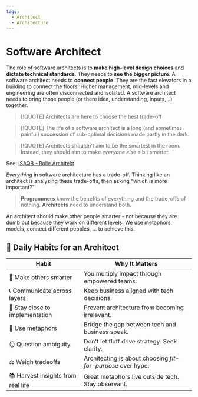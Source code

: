 ```yaml
---
tags:
  - Architect
  - Architecture
---
```


# Software Architect

The role of software architects is to **make high-level design choices** and **dictate technical standards**. They needs to **see the bigger picture**.
A software architect needs to **connect people**. They are the fast elevators in a building to connect the floors. Higher management, mid-levels and engineering are often disconnected and isolated. A software architect needs to bring those people (or there idea, understanding, inputs, ..) together.

> [!QUOTE] Architects are here to choose the best trade-off  

> [!QUOTE] The life of a software architect is a long (and sometimes painful) succession of sub-optimal decisions made partly in the dark.

> [!QUOTE] Architects shouldn't aim to be the smartest in the room. Instead, they should aim to make _everyone else_ a bit smarter.

See: [iSAQB - Rolle Architekt](isaqb.md#Rolle%20Architekt)

*Everything* in software architecture has a trade-off. Thinking like an architect is analyzing these trade-offs, then asking “which is more important?"

> **Programmers** know the benefits of everything and the trade-offs of nothing. 
> **Architects** need to understand both.

An architect should make other people smarter - not because they are dumb but because they work on different levels. We use metaphors, models, connect different peoples, ... to achieve this.

## 📅 Daily Habits for an Architect

| Habit                              | Why It Matters                                              |
| ---------------------------------- | ----------------------------------------------------------- |
| 🧠 Make others smarter             | You multiply impact through empowered teams.                |
| 📞 Communicate across layers       | Keep business aligned with tech decisions.                  |
| 🧰 Stay close to implementation    | Prevent architecture from becoming irrelevant.              |
| 🎨 Use metaphors                   | Bridge the gap between tech and business speak.             |
| 🪞 Question ambiguity              | Don't let fluff drive strategy. Seek clarity.               |
| ⚖️ Weigh tradeoffs                 | Architecting is about choosing _fit-for-purpose_ over hype. |
| 📚 Harvest insights from real life | Great metaphors live outside tech. Stay observant.          |
